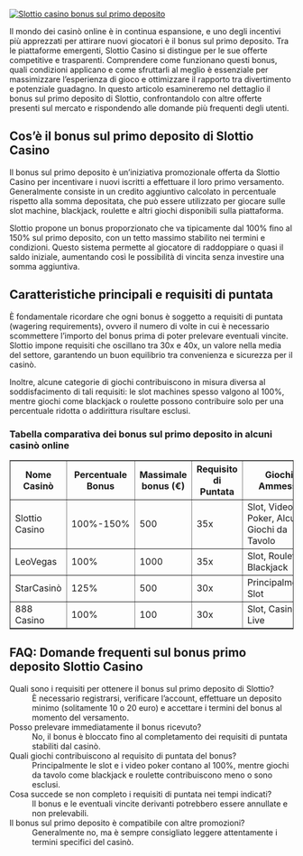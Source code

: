 [![Slottio casino bonus sul primo deposito](https://123-caf.pages.dev/gitsignup.png)](https://vrmoo.ru/Bt82HjjY)

<div>   <p>Il mondo dei casinò online è in continua espansione, e uno degli incentivi più apprezzati per attirare nuovi giocatori è il bonus sul primo deposito. Tra le piattaforme emergenti, Slottio Casino si distingue per le sue offerte competitive e trasparenti. Comprendere come funzionano questi bonus, quali condizioni applicano e come sfruttarli al meglio è essenziale per massimizzare l’esperienza di gioco e ottimizzare il rapporto tra divertimento e potenziale guadagno. In questo articolo esamineremo nel dettaglio il bonus sul primo deposito di Slottio, confrontandolo con altre offerte presenti sul mercato e rispondendo alle domande più frequenti degli utenti.</p>  <h2>Cos’è il bonus sul primo deposito di Slottio Casino</h2> <p>Il bonus sul primo deposito è un’iniziativa promozionale offerta da Slottio Casino per incentivare i nuovi iscritti a effettuare il loro primo versamento. Generalmente consiste in un credito aggiuntivo calcolato in percentuale rispetto alla somma depositata, che può essere utilizzato per giocare sulle slot machine, blackjack, roulette e altri giochi disponibili sulla piattaforma.</p> <p>Slottio propone un bonus proporzionato che va tipicamente dal 100% fino al 150% sul primo deposito, con un tetto massimo stabilito nei termini e condizioni. Questo sistema permette al giocatore di raddoppiare o quasi il saldo iniziale, aumentando così le possibilità di vincita senza investire una somma aggiuntiva.</p>  <h2>Caratteristiche principali e requisiti di puntata</h2> <p>È fondamentale ricordare che ogni bonus è soggetto a requisiti di puntata (wagering requirements), ovvero il numero di volte in cui è necessario scommettere l’importo del bonus prima di poter prelevare eventuali vincite. Slottio impone requisiti che oscillano tra 30x e 40x, un valore nella media del settore, garantendo un buon equilibrio tra convenienza e sicurezza per il casinò.</p> <p>Inoltre, alcune categorie di giochi contribuiscono in misura diversa al soddisfacimento di tali requisiti: le slot machines spesso valgono al 100%, mentre giochi come blackjack o roulette possono contribuire solo per una percentuale ridotta o addirittura risultare esclusi.</p>  <h3>Tabella comparativa dei bonus sul primo deposito in alcuni casinò online</h3> <table border="1" cellpadding="5" cellspacing="0">   <thead>     <tr>       <th>Nome Casinò</th>       <th>Percentuale Bonus</th>       <th>Massimale bonus (€)</th>       <th>Requisito di Puntata</th>       <th>Giochi Ammessi</th>     </tr>   </thead>   <tbody>     <tr>       <td>Slottio Casino</td>       <td>100%-150%</td>       <td>500</td>       <td>35x</td>       <td>Slot, Video Poker, Alcuni Giochi da Tavolo</td>     </tr>     <tr>       <td>LeoVegas</td>       <td>100%</td>       <td>1000</td>       <td>35x</td>       <td>Slot, Roulette, Blackjack</td>     </tr>     <tr>       <td>StarCasinò</td>       <td>125%</td>       <td>500</td>       <td>30x</td>       <td>Principalmente Slot</td>     </tr>     <tr>       <td>888 Casino</td>       <td>100%</td>       <td>100</td>       <td>30x</td>       <td>Slot, Casinò Live</td>     </tr>   </tbody> </table>  <h2>FAQ: Domande frequenti sul bonus primo deposito Slottio Casino</h2> <dl>   <dt>Quali sono i requisiti per ottenere il bonus sul primo deposito di Slottio?</dt>   <dd>È necessario registrarsi, verificare l’account, effettuare un deposito minimo (solitamente 10 o 20 euro) e accettare i termini del bonus al momento del versamento.</dd>    <dt>Posso prelevare immediatamente il bonus ricevuto?</dt>   <dd>No, il bonus è bloccato fino al completamento dei requisiti di puntata stabiliti dal casinò.</dd>    <dt>Quali giochi contribuiscono al requisito di puntata del bonus?</dt>   <dd>Principalmente le slot e i video poker contano al 100%, mentre giochi da tavolo come blackjack e roulette contribuiscono meno o sono esclusi.</dd>    <dt>Cosa succede se non completo i requisiti di puntata nei tempi indicati?</dt>   <dd>Il bonus e le eventuali vincite derivanti potrebbero essere annullate e non prelevabili.</dd>    <dt>Il bonus sul primo deposito è compatibile con altre promozioni?</dt>   <dd>Generalmente no, ma è sempre consigliato leggere attentamente i termini specifici del casinò.</dd> </dl> </div>